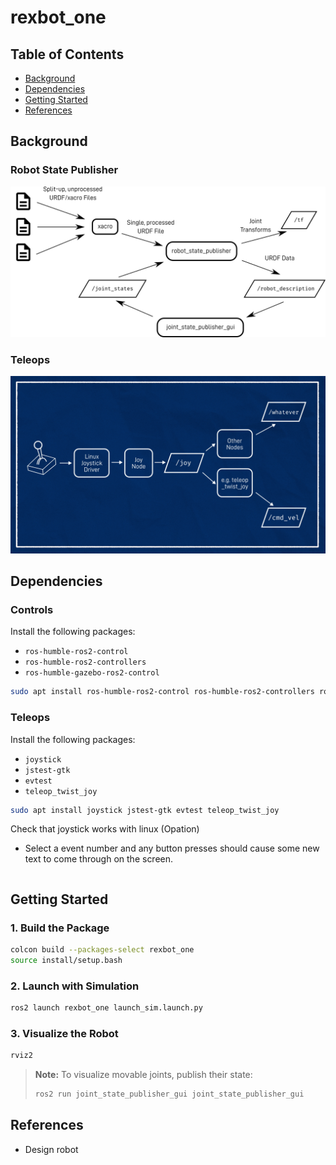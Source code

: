 # rexbot_one

## Table of Contents
- [Background](#background)
- [Dependencies](#dependencies)
- [Getting Started](#getting-started)
- [References](#references)

## Background

### Robot State Publisher
![Robot State Publisher](docs/images/robot_state_publisher.png)

### Teleops
![Teleops](docs/images/teleops.png)

## Dependencies

### Controls
Install the following packages:
- `ros-humble-ros2-control`
- `ros-humble-ros2-controllers`
- `ros-humble-gazebo-ros2-control`

```bash
sudo apt install ros-humble-ros2-control ros-humble-ros2-controllers ros-humble-gazebo-ros2-control
```

### Teleops

Install the following packages:
- `joystick`
- `jstest-gtk`
- `evtest`
- `teleop_twist_joy`

```bash
sudo apt install joystick jstest-gtk evtest teleop_twist_joy
```

Check that joystick works with linux (Opation)
- Select a event number and any button presses should cause some new text to come through on the screen.

```bash
```



## Getting Started

### 1. Build the Package
```bash
colcon build --packages-select rexbot_one
source install/setup.bash
```

### 2. Launch with Simulation
```bash
ros2 launch rexbot_one launch_sim.launch.py
```

### 3. Visualize the Robot
```bash
rviz2
```

> **Note:** To visualize movable joints, publish their state:
> ```bash
> ros2 run joint_state_publisher_gui joint_state_publisher_gui
> ```

## References

- Design robot